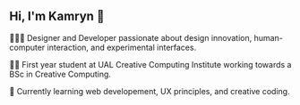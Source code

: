 ## Hi, I'm Kamryn 👋

👩🏻‍💻 Designer and Developer passionate about design innovation, human-computer interaction, and experimental interfaces.

👩‍🏫 First year student at UAL Creative Computing Institute working towards a BSc in Creative Computing.

💭 Currently learning web developement, UX principles, and creative coding. 

